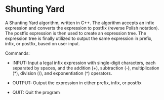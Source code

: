# Shunting Yard

A Shunting Yard algorithm, written in C++. The algorithm accepts an infix expression and converts the expression to postfix (reverse Polish notation). The postfix expression is then used to create an expression tree. The expression tree is finally utilized to output the same expression in prefix, infix, or postfix, based on user input.

Commands:

- INPUT: Input a legal infix expression with single-digit characters, each separated by spaces, and the addition (+), subtraction (-), multiplication (*), division (/), and exponentiation (^) operators.

- OUTPUT: Output the expression in either prefix, infix, or postfix

- QUIT: Quit the program 